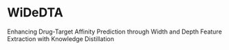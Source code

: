 # WiDeDTA
Enhancing Drug-Target Affinity Prediction through Width and Depth Feature Extraction with Knowledge Distillation
